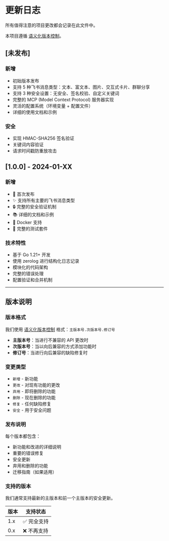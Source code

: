 # 更新日志

所有值得注意的项目更改都会记录在此文件中。

本项目遵循 [语义化版本控制](https://semver.org/lang/zh-CN/)。

## [未发布]

### 新增
- 初始版本发布
- 支持 5 种飞书消息类型：文本、富文本、图片、交互式卡片、群聊分享
- 支持 3 种安全设置：无安全、签名校验、自定义关键词
- 完整的 MCP (Model Context Protocol) 服务器实现
- 灵活的配置系统（环境变量 + 配置文件）
- 详细的使用文档和示例

### 安全
- 实现 HMAC-SHA256 签名验证
- 关键词内容验证
- 请求时间戳防重放攻击

## [1.0.0] - 2024-01-XX

### 新增
- 🎉 首次发布
- ✨ 支持所有主要的飞书消息类型
- 🔒 完整的安全验证机制
- 📚 详细的文档和示例
- 🐳 Docker 支持
- 🧪 完整的测试套件

### 技术特性
- 基于 Go 1.21+ 开发
- 使用 zerolog 进行结构化日志记录
- 模块化的代码架构
- 完整的错误处理
- 配置验证和合并机制

---

## 版本说明

### 版本格式
我们使用 [语义化版本控制](https://semver.org/lang/zh-CN/) 格式：`主版本号.次版本号.修订号`

- **主版本号**：当进行不兼容的 API 更改时
- **次版本号**：当以向后兼容的方式添加功能时
- **修订号**：当进行向后兼容的缺陷修复时

### 变更类型
- `新增` - 新功能
- `更改` - 对现有功能的更改
- `弃用` - 即将删除的功能
- `删除` - 现在删除的功能
- `修复` - 任何缺陷修复
- `安全` - 用于安全问题

### 发布说明

每个版本都包含：
- 新功能和改进的详细说明
- 重要的错误修复
- 安全更新
- 弃用和删除的功能
- 迁移指南（如果适用）

### 支持的版本

我们通常支持最新的主版本和前一个主版本的安全更新。

| 版本 | 支持状态 |
|------|----------|
| 1.x  | ✅ 完全支持 |
| 0.x  | ❌ 不再支持 |
